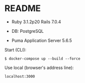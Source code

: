 # README


* Ruby 3.1.2p20 Rails 7.0.4

* DB: PostgreSQL

* Puma Application Server 5.6.5

Start (CLI):

```
$ docker-compose up --build --force
```

Use local (browser's address line):
```
localhost:3000
```
